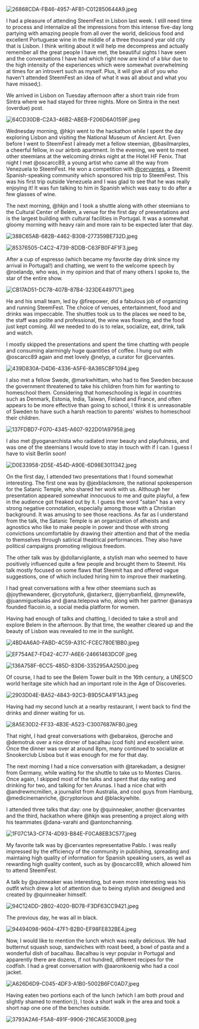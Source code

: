 ![26868CDA-FB46-4957-AFB1-C012850644A9.jpeg](https://steemitimages.com/DQmaKM3hm8g5MgSfZGBeFaaMnnVFUdZqzGfj6VuLwJpDLf4/26868CDA-FB46-4957-AFB1-C012850644A9.jpeg)

I had a pleasure of attending SteemFest in Lisbon last week. I still need time to process and internalize all the impressions from this intense five-day long partying with amazing people from all over the world, delicious food and excellent Portuguese wine in the middle of a three thousand year old city that is Lisbon. I think writing about it will help me decompress and actually remember all the great people I have met, the beautiful sights I have seen and the conversations I have had which right now are kind of a blur due to the high intensity of the experiences which were somewhat overwhelming at times for an introvert such as myself. Plus, it will give all of you who haven't attended SteemFest an idea of what it was all about and what you have missed;).

We arrived in Lisbon on Tuesday afternoon after a short train ride from Sintra where we had stayed for three nights. More on Sintra in the next (overdue) post.

![64CD30DB-C2A3-46B2-ABEB-F206D6A0159F.jpeg](https://steemitimages.com/DQmf7FhwPU7QCHA65PkmxWATxWFduacjuUJ85zoEsDH2Wu1/64CD30DB-C2A3-46B2-ABEB-F206D6A0159F.jpeg)

Wednesday morning, @hkjn went to the hackathon while I spent the day exploring Lisbon and visiting the National Museum of Ancient Art. Even before I went to SteemFest I already met a fellow steemian, @basilmarples, a cheerful fellow, in our airbnb apartment. In the evening, we went to meet other steemians at the welcoming drinks night at the Hotel HF Fenix. That night I met @oscarcc89, a young artist who came all the way from Venezuela to SteemFest. He won a competition with [@cervantes](https://steemit.com/@cervantes), a Steemit Spanish-speaking community which sponsored his trip to SteemFest. This was his first trip outside Venezuela and I was glad to see that he was really enjoying it! It was fun talking to him in Spanish which was easy to do after a few glasses of wine.

The next morning, @hkjn and I took a shuttle along with other steemians to the Cultural Center of Belém, a venue for the first day of presentations and is the largest building with cultural facilities in Portugal. It was a somewhat gloomy morning with heavy rain and more rain to be expected later that day.

![388C65AB-682B-4462-B308-277359BE732D.jpeg](https://steemitimages.com/DQmTYtDVnrh51NgubvAFdQVsALimTpvKMyjoHXqXugG5Fkh/388C65AB-682B-4462-B308-277359BE732D.jpeg)

![85376505-C4C2-4739-8DDB-C63FB0F4F1F3.jpeg](https://steemitimages.com/DQmb8axnKZ8vQSExEPbkuzHwJ81PcCfmCEhPvGrnrjD6Udq/85376505-C4C2-4739-8DDB-C63FB0F4F1F3.jpeg)

After a cup of espresso (which became my favorite day drink since my arrival in Portugal!) and chatting, we went to the welcome speech by @roelandp, who was, in my opinion and that of many others I spoke to, the star of the entire show. 

![CB17AD51-DC78-407B-87B4-323DE4497171.jpeg](https://steemitimages.com/DQmP4NGNXB8zynXtWZY7koJTDMngEpG8Fi9WPQ5GLWKWyWf/CB17AD51-DC78-407B-87B4-323DE4497171.jpeg)

He and his small team, led by @firepower, did a fabulous job of organizing and running SteemFest. The choice of venues, entertainment, food and drinks was impeccable. The shuttles took us to the places we need to be, the staff was polite and professional, the wine was flowing, and the food just kept coming. All we needed to do is to relax, socialize, eat, drink, talk and watch. 

I mostly skipped the presentations and spent the time chatting with people and consuming alarmingly huge quantities of coffee. I hung out with @oscarcc89 again and met lovely @nelyp, a curator for @cervantes. 

![439D830A-D4D6-4336-A5F6-8A365CBF1094.jpeg](https://steemitimages.com/DQmY6yNEjsEsbpgy5UfTeSStthmpXoFnAjehHqoTp984jVD/439D830A-D4D6-4336-A5F6-8A365CBF1094.jpeg)

I also met a fellow Swede, @markwhittam, who had to flee Sweden because the government threatened to take his children from him for wanting to homeschool them. Considering that homeschooling is legal in countries such as Denmark, Estonia, India, Taiwan, Finland and France, and often appears to be more effective than going to school, I think it is unreasonable of Sweden to have such a harsh reaction to parents' wishes to homeschool their children.  

![137FDBD7-F070-4345-A607-922D01A97958.jpeg](https://steemitimages.com/DQmcqc3D4c9BzhDKVvhyHoxmDDTUQzKW5ooHNfaSYPYNkyd/137FDBD7-F070-4345-A607-922D01A97958.jpeg)

I also met @yoganarchista who radiated inner beauty and playfulness, and was one of the steemians I would love to stay in touch with if I can. I guess I have to visit Berlin soon! 

![D0E33958-2D5E-454D-A90E-6D98E3011342.jpeg](https://steemitimages.com/DQmTfATCU1ZvTx7ZG6r1dy3PuDHUDxQLUiqzjvee43vAcU7/D0E33958-2D5E-454D-A90E-6D98E3011342.jpeg)

On the first day, I attended two presentations that I found somewhat interesting. The first one was by @jexblackmore, the national spokesperson for the Satanic Temple, who shared her work with us. Although her presentation appeared somewhat innocuous to me and quite playful, a few in the audience got freaked out by it. I guess the word "satan" has a very strong negative connotation, especially among those with a Christian background. It was amusing to see those reactions. As far as I understand from the talk, the Satanic Temple is an organization of atheists and agnostics who like to make people in power and those with strong convictions uncomfortable by drawing their attention and that of the media to themselves through satirical theatrical performances. They also have politicsl campaigns promoting religious freedom.

The other talk was by @dollarvigilante, a stylish man who seemed to have positively influenced quite a few people and brought them to Steemit. His talk mostly focused on some flaws that Steemit has and offered vague suggestions, one of which included hiring him to improve their marketing.

I had great conversations with a few other steemians such as @joythewanderer, @cryptofunk, @starkerz, @jerrybanfield, @mynewlife, @juanmiguelsalas and @ana.telepova who, along with her partner @anasya founded flacoin.io, a social media platform for women.

Having had enough of talks and chatting, I decided to take a stroll and explore Belem in the afternoon. By that time, the weather cleared up and the beauty of Lisbon was revealed to me in the sunlight. 

![4BD4A6A0-FABD-4C59-A31C-FCEC780E1BB0.jpeg](https://steemitimages.com/DQmb9xYaFvrE6BirdD6Czv6AaX91xcRw8ng66mk8Yp5onjw/4BD4A6A0-FABD-4C59-A31C-FCEC780E1BB0.jpeg)

![EF754AE7-FD42-4C77-A6E6-24661463DC0F.jpeg](https://steemitimages.com/DQmQ58UQK8tzVB6roYNXJH6SKRDKSquBB7FDfJfnkWHhtHz/EF754AE7-FD42-4C77-A6E6-24661463DC0F.jpeg)

![136A758F-6CC5-485D-83D6-335295AA25D0.jpeg](https://steemitimages.com/DQmSMPceYDzU4a9qi7S1bP91mRkQNLJdaPzPDwq4o6zHxx1/136A758F-6CC5-485D-83D6-335295AA25D0.jpeg)

Of course, I had to see the Belém Tower built in the 16th century, a UNESCO world heritage site which had an important role in the Age of Discoveries. 

![2903D04E-BA52-4843-92C3-B9D5CA41F1A3.jpeg](https://steemitimages.com/DQmTNoiLisiLPE4faCnz9Uk9HUGywiZUMGvRfyjetomDSGh/2903D04E-BA52-4843-92C3-B9D5CA41F1A3.jpeg)

Having had my second lunch at a nearby restaurant, I went back to find the drinks and dinner waiting for us. 

![8A5E30D2-FF33-4B3E-A523-C3007687AFB0.jpeg](https://steemitimages.com/DQmes4K6eUqkUS4utsoEfjfu36rV4mehtU1w7V8BVmm1VzT/8A5E30D2-FF33-4B3E-A523-C3007687AFB0.jpeg)

That night, I had great conversations with @ebarakos, @eroche and @demotruk over a nice dinner of bacalhau (cod fish) and excellent wine. Once the dinner was over at around 8pm, many continued to socialize at Snookerclub Lisboa but it was enough for me for that day. 

The next morning I had a nice conversation with @tarekadam, a designer from Germany, while waiting for the shuttle to take us to Montes Claros. Once again, I skipped most of the talks and spent that day eating and drinking for two, and talking for ten Arunas. I had a nice chat with @andrewmcmillen, a journalist from Australia, and cool guys from Hamburg, @medicinemanriche, @cryptorious and @blackywhite. 

I attended three talks that day: one by @quinneaker, another @cervantes and the third, hackathon where @hkjn was presenting a project along with his teammates @dana-varahi and @antonchanning.

![1F07C1A3-CF74-4D93-B84E-F0CA8EB3C577.jpeg](https://steemitimages.com/DQmavzobZYsf9VN7ZqqWZxHYozA8AqvGDEKbXEeACUZub9H/1F07C1A3-CF74-4D93-B84E-F0CA8EB3C577.jpeg)

My favorite talk was by @cervantes representative Pablo. I was really impressed by the efficiency of the community in publishing, spreading and maintaing high quality of information for Spanish speaking users, as well as rewarding high quality content, such as by @oscarcc89, which allowed him to attend SteemFest. 

A talk by @quinneaker was interesting, but even more interesting was his outfit which drew a lot of attention due to being stylish and designed and created by @quinneaker himself.  

![94C124DD-2B02-4020-BD78-F3DF63CC9421.jpeg](https://steemitimages.com/DQmXc6fxPtV4BVKEWLgkrwJxQ1Fg4tNeKC9CToUGkpohVmy/94C124DD-2B02-4020-BD78-F3DF63CC9421.jpeg)

The previous day, he was all in black.

![94494098-9604-47F1-B2B0-EF98FE832BE4.jpeg](https://steemitimages.com/DQmcTAVn4QFfvrefMhYf3CrMHKgUQwy6qPQAcLscofudwtZ/94494098-9604-47F1-B2B0-EF98FE832BE4.jpeg)

Now, I would like to mention the lunch which was really delicious. We had butternut squash soup, sandwiches with roast beed, a bowl of pasta and a wonderful dish of bacalhau. Bacalhau is veyr popular in Portugal and apparently there are dozens, if not hundred, different recipes for the codfish. I had a great conversation with @aaronkoenig who had a cool jacket.

![A626D6D9-C045-4DF3-A1B0-5002B6FC0AD7.jpeg](https://steemitimages.com/DQmVZU1mzAR1HgDV8PkipYoMBJjBJpcbwDGxpp2ud8Ls3C5/A626D6D9-C045-4DF3-A1B0-5002B6FC0AD7.jpeg)

Having eaten two portions each of the lunch (which I am both proud and slightly shamed to mention:)), I took a short walk in the area and took a short nap one one of the benches outside. 

![3793A2A6-F5A8-491F-9906-216CA5E300DB.jpeg](https://steemitimages.com/DQmUwcASpjN1muDaz6kiqAnu4fzYrYtk4bJHQoi6yHhpoYL/3793A2A6-F5A8-491F-9906-216CA5E300DB.jpeg)



